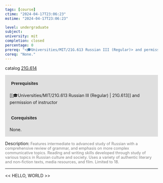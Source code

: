 ```yaml
---
tags: [course]
ctime: "2024-04-17T23:06:23"
mstime: "2024-04-17T23:06:23"

level: undergraduate
subject: 
university: mit
completion: closed
percentage: 0
prereq: "<🎓Universities/MIT/21G.613 Russian III (Regular)> and permission of instructor"
coreq: "None."
---
```


catalog [21G.614](http://student.mit.edu/catalog/m21Gm.html#21G.614)

<span style="display: block; padding: 15px; background-color: rgb(100, 100, 100, 0.2);"><font id="m_prereq2247_0" style="display: block; font-family: Arial, sans-serif; font-weight: bold; padding: 5px">Prerequisites</font><br><span id="prereq2247_0">[[🎓Universities/MIT/21G.613 Russian III (Regular) | 21G.613]] and permission of instructor</span></span>
<span style="display: block; padding: 15px; background-color: rgb(100, 100, 100, 0.2);"><font id="m_coreq2247_0" style="display: block; font-family: Arial, sans-serif; font-weight: bold; padding: 5px">Corequisites</font><br><span id="coreq2247_0">None.</span></span>

<font style="">Description:</font>
<font style="color: grey; font-size: 0.8rem;">Features intermediate to advanced study of Russian with a comprehensive review of grammar, and emphasis on more complex communicative topics. Reading and writing skills developed through study of various topics in Russian culture and society. Uses a variety of authentic literary and non-fiction texts, media resources, and film. Limited to 18.</font>



---

<< HELLO, WORLD >>
